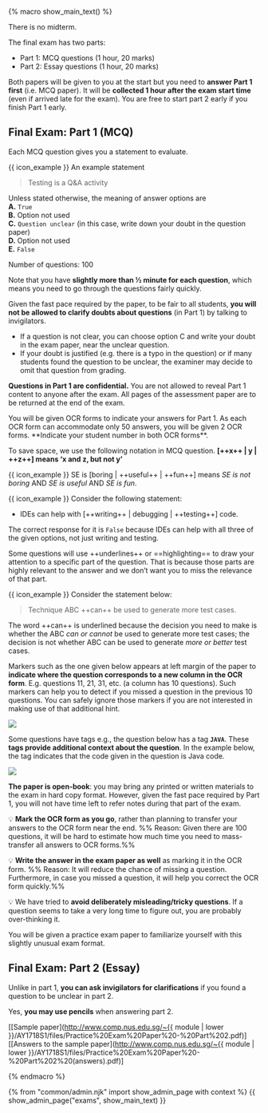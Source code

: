 {% macro show_main_text() %}
<div id="main">

There is no midterm.

The final exam has two parts: 
* Part 1: MCQ questions (1 hour, 20 marks) 
* Part 2: Essay questions (1 hour, 20 marks)

Both papers will be given to you at the start but you need to **answer Part 1 first** (i.e. MCQ paper). It will be **collected 1 hour after the exam start time** (even if arrived late for the exam). You are free to start part 2 early if you finish Part 1 early.

## Final Exam: Part 1 (MCQ)

Each MCQ question gives you a statement to evaluate. 

<tip-box> 

{{ icon_example }} An example statement

>Testing is a Q&A activity

</tip-box>


Unless stated otherwise, the meaning of answer options are<br>
**A.** `True`<br>
**B.** Option not used<br>
**C.** `Question unclear` (in this case, write down your doubt in the question paper)<br>
**D.** Option not used<br>
**E.** `False`

Number of questions: 100

<div class="full-mode">

Note that you have **slightly more than ½ minute for each question**, which means you need to go through the questions fairly quickly.
</div>

Given the fast pace required by the paper, to be fair to all students, **you will not be allowed to clarify doubts about questions** (in Part 1) by talking to invigilators. 
* If a question is not clear, you can choose option C and write your doubt in the exam paper, near the unclear question. 
* If your doubt is justified (e.g. there is a typo in the question) or if many students found the question to be unclear, the examiner may decide to omit that question from grading.

**Questions in Part 1 are confidential.** You are not allowed to reveal Part 1 content to anyone after the exam. All pages of the assessment paper are to be returned at the end of the exam.

<div class="full-mode">
You will be given OCR forms to indicate your answers for Part 1. As each OCR form can accommodate only 50 answers, you will be given 2 OCR forms. **Indicate your student number in both OCR forms**. 
</div>

To save space, we use the following notation in MCQ question.
 **[++x++ | y | ++z++] means ‘x and z, but not y’**

<tip-box> 

{{ icon_example }} SE is [boring | ++useful++ | ++fun++] means _SE is not boring_ AND _SE is useful_ AND _SE is fun_.

{{ icon_example }} Consider the following statement:

* IDEs can help with [++writing++ | debugging | ++testing++] code.

The correct response for it is `False` because IDEs can help with all three of the given options, not just writing and testing.

</tip-box>

Some questions will use ++underlines++ or ==highlighting== to draw your attention to a specific part of the question. That is because those parts are highly relevant to the answer and we don’t want you to miss the relevance of that part.

<tip-box> 

{{ icon_example }} Consider the statement below:
  
> Technique ABC ++can++ be used to generate more test cases. 

The word ++can++ is underlined because the decision you need to make is whether the ABC _can or cannot_ be used to generate more test cases; the decision is not whether ABC can be used to generate _more or better_ test cases.

</tip-box>

Markers such as the one given below appears at left margin of the paper to **indicate where the question corresponds to a new column in the OCR form**. E.g. questions 11, 21, 31, etc. (a column has 10 questions). Such markers can help you to detect if you missed a question in the previous 10 questions. You can safely ignore those markers if you are not interested in making use of that additional hint.

<img src="{{baseUrl}}/admin/images/columnMarker.png" /><br>

Some questions have tags e.g., the question below has a tag  **`JAVA`**. These **tags provide additional context about the question**. In the example below, the tag indicates that the code given in the question is Java code.

<img src="{{baseUrl}}/admin/images/contextTag.png" /><br>

**The paper is open-book**: you may bring any printed or written materials to the exam in hard copy format. 
However, given the fast pace required by Part 1, you will not have time left to refer notes during that part of the exam. 

:bulb: **Mark the OCR form as you go**, rather than planning to transfer your answers to the OCR form near the end. %%&nbsp;Reason: Given there are 100 questions, it will be hard to estimate how much time you need to mass-transfer all answers to OCR forms.%%

:bulb: **Write the answer in the exam paper as well** as marking it in the OCR form. %%&nbsp;Reason: It will reduce the chance of missing a question. Furthermore, in case you missed a question, it will help you correct the OCR form quickly.%%

:bulb: We have tried to **avoid deliberately misleading/tricky questions**. If a question seems to take a very long time to figure out, you are probably over-thinking it.

<box type="success">

You will be given a practice exam paper to familiarize yourself with this slightly unusual exam format.
</box>


## Final Exam: Part 2 (Essay)

Unlike in part 1, **you can ask invigilators for clarifications** if you found a question to be unclear in part 2.

Yes, **you may use pencils** when answering part 2. 
<div class="full-mode">

[[Sample paper](http://www.comp.nus.edu.sg/~{{ module | lower }}/AY1718S1/files/Practice%20Exam%20Paper%20-%20Part%202.pdf)]
[[Answers to the sample paper](http://www.comp.nus.edu.sg/~{{ module | lower }}/AY1718S1/files/Practice%20Exam%20Paper%20-%20Part%202%20(answers).pdf)]
</div>

</div>


{% endmacro %}

{% from "common/admin.njk" import show_admin_page with context %}
{{ show_admin_page("exams", show_main_text) }}